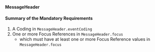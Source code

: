 **MessageHeader**

#### Summary of the Mandatory Requirements
1.  A  Coding  in `MessageHeader.eventCoding`
1. One or more Focus References  in `MessageHeader.focus`
   - which must have at least  one or more Focus Reference values  in `MessageHeader.focus`